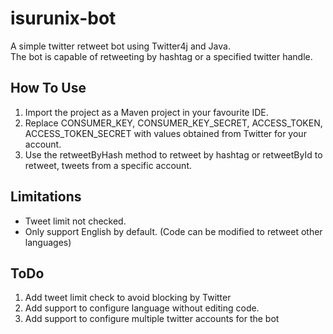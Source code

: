 # isurunix-bot
A simple twitter retweet bot using Twitter4j and Java.  
The bot is capable of retweeting by hashtag or a specified twitter handle.

## How To Use
1. Import the project as a Maven project in your favourite IDE.
2. Replace CONSUMER_KEY, CONSUMER_KEY_SECRET, ACCESS_TOKEN, ACCESS_TOKEN_SECRET with values obtained from Twitter for your account.
3. Use the retweetByHash method to retweet by hashtag or retweetById to retweet, tweets from a specific account.

## Limitations
* Tweet limit not checked.
* Only support English by default. (Code can be modified to retweet other languages)

## ToDo
1. Add tweet limit check to avoid blocking by Twitter
2. Add support to configure language without editing code.
3. Add support to configure multiple twitter accounts for the bot

